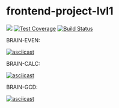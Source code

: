 # frontend-project-lvl1
<a href="https://codeclimate.com/github/sandraLbdv/frontend-project-lvl1/maintainability"><img src="https://api.codeclimate.com/v1/badges/0ef45b38794327d912ed/maintainability" /></a>
[![Test Coverage](https://api.codeclimate.com/v1/badges/0ef45b38794327d912ed/test_coverage)](https://codeclimate.com/github/sandraLbdv/frontend-project-lvl1/test_coverage)
[![Build Status](https://travis-ci.org/sandraLbdv/frontend-project-lvl1.svg?branch=master)](https://travis-ci.org/sandraLbdv/frontend-project-lvl1)

BRAIN-EVEN:

[![asciicast](https://asciinema.org/a/k6me2lwtKyTv3HH3thxqAdSO6.svg)](https://asciinema.org/a/k6me2lwtKyTv3HH3thxqAdSO6)

BRAIN-CALC:

[![asciicast](https://asciinema.org/a/iYMczg5ujEKPt2s0MFKu7h7uq.svg)](https://asciinema.org/a/iYMczg5ujEKPt2s0MFKu7h7uq)

BRAIN-GCD:

[![asciicast](https://asciinema.org/a/byQ6CUnHOuIN5cNoVwzc68jAs.svg)](https://asciinema.org/a/byQ6CUnHOuIN5cNoVwzc68jAs)
